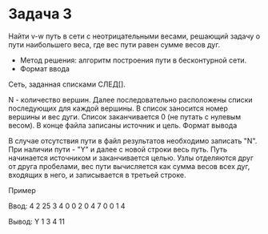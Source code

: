 # Задача 3

Найти v-w путь в сети с неотрицательными весами, решающий задачу о пути наибольшего веса, где вес пути равен сумме весов дуг.

* Метод решения: алгоритм построения пути в бесконтурной сети.
* Формат ввода

Сеть, заданная списками СЛЕД[].

N - количество вершин. Далее последовательно расположены списки последующих для каждой вершины. В список заносится номер вершины и вес дуги. Список заканчивается 0 (не путать с нулевым весом). В конце файла записаны источник и цель.
Формат вывода

В случае отсутствия пути в файл результатов необходимо записать "N". При наличии пути - "Y" и далее с новой строки весь путь. Путь начинается источником и заканчивается целью. Узлы отделяются друг от друга пробелами, вес пути вычисляется как сумма весов всех дуг, входящих в него, и записывается в третьей строке.

Пример

Ввод:
4
2 25 3 4 0
0
2 0 4 7 0
0
1
4

	
Вывод:
Y
1 3 4
11
